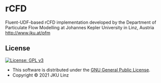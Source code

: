 # rCFD
Fluent-UDF-based rCFD implementation developed by the Department of Particulate Flow Modelling at Johannes Kepler University in Linz, Austria http://www.jku.at/pfm

## License

[![License: GPL v3](https://img.shields.io/badge/License-GPL%20v3-blue.svg)](https://www.gnu.org/licenses/gpl-3.0.html)

- This software is distributed under the [GNU General Public License](https://www.gnu.org/licenses/gpl-3.0.html).
- Copyright © 2021 JKU Linz
